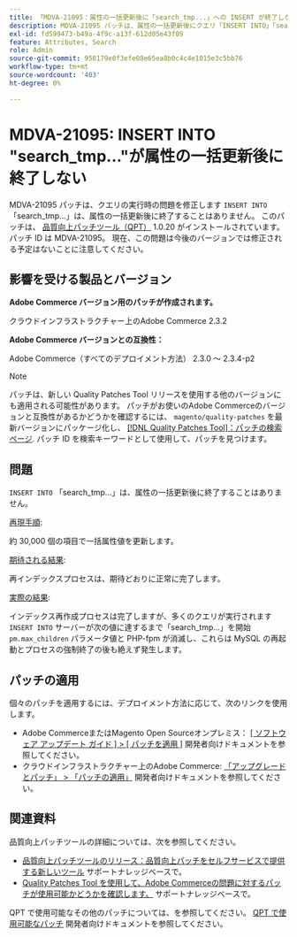 ```yaml
---
title: 「MDVA-21095：属性の一括更新後に「search_tmp...」への INSERT が終了しない」
description: MDVA-21095 パッチは、属性の一括更新後にクエリ「INSERT INTO」「search\_tmp...」が終了しない場合の問題を修正します。 このパッチは、[Quality Patches Tool （QPT） ] （/help/announcements/adobe-commerce-announcements/magento-quality-patches-released-new-tool-to-self-serve-quality-patches.md） 1.0.20 がインストールされている場合に利用できます。 パッチ ID は MDVA-21095。 現在、この問題は今後のバージョンでは修正される予定はないことに注意してください。
exl-id: fd599473-b49a-4f9c-a13f-612d05e43f09
feature: Attributes, Search
role: Admin
source-git-commit: 958179e0f3efe08e65ea8b0c4c4e1015e3c5bb76
workflow-type: tm+mt
source-wordcount: '403'
ht-degree: 0%

---
```


# MDVA-21095: INSERT INTO &quot;search_tmp...&quot;が属性の一括更新後に終了しない

MDVA-21095 パッチは、クエリの実行時の問題を修正します `INSERT INTO` 「search\_tmp...」は、属性の一括更新後に終了することはありません。 このパッチは、 [品質向上パッチツール（QPT）](/help/announcements/adobe-commerce-announcements/magento-quality-patches-released-new-tool-to-self-serve-quality-patches.md) 1.0.20 がインストールされています。 パッチ ID は MDVA-21095。 現在、この問題は今後のバージョンでは修正される予定はないことに注意してください。

## 影響を受ける製品とバージョン

**Adobe Commerce バージョン用のパッチが作成されます。**

クラウドインフラストラクチャー上のAdobe Commerce 2.3.2

**Adobe Commerce バージョンとの互換性：**

Adobe Commerce（すべてのデプロイメント方法） 2.3.0 ～ 2.3.4-p2

>[!NOTE]
>
>パッチは、新しい Quality Patches Tool リリースを使用する他のバージョンにも適用される可能性があります。 パッチがお使いのAdobe Commerceのバージョンと互換性があるかどうかを確認するには、 `magento/quality-patches` を最新バージョンにパッケージ化し、 [[!DNL Quality Patches Tool]：パッチの検索ページ](https://devdocs.magento.com/quality-patches/tool.html#patch-grid). パッチ ID を検索キーワードとして使用して、パッチを見つけます。

## 問題

`INSERT INTO` 「search\_tmp...」は、属性の一括更新後に終了することはありません。

<u>再現手順</u>:

約 30,000 個の項目で一括属性値を更新します。

<u>期待される結果</u>:

再インデックスプロセスは、期待どおりに正常に完了します。

<u>実際の結果</u>:

インデックス再作成プロセスは完了しますが、多くのクエリが実行されます `INSERT INTO` サーバーが次の値に達するまで「search\_tmp...」を開始 `pm.max_children` パラメータ値と PHP-fpm が消滅し、これらは MySQL の再起動とプロセスの強制終了の後も絶えず発生します。

## パッチの適用

個々のパッチを適用するには、デプロイメント方法に応じて、次のリンクを使用します。

* Adobe CommerceまたはMagento Open Sourceオンプレミス： [[ ソフトウェア アップデート ガイド ] > [ パッチを適用 ]](https://devdocs.magento.com/guides/v2.4/comp-mgr/patching/mqp.html) 開発者向けドキュメントを参照してください。
* クラウドインフラストラクチャー上のAdobe Commerce: [「アップグレードとパッチ」 > 「パッチの適用」](https://devdocs.magento.com/cloud/project/project-patch.html) 開発者向けドキュメントを参照してください。

## 関連資料

品質向上パッチツールの詳細については、次を参照してください。

* [品質向上パッチツールのリリース：品質向上パッチをセルフサービスで提供する新しいツール](/help/announcements/adobe-commerce-announcements/magento-quality-patches-released-new-tool-to-self-serve-quality-patches.md) サポートナレッジベースで。
* [Quality Patches Tool を使用して、Adobe Commerceの問題に対するパッチが使用可能かどうかを確認します。](/help/support-tools/patches-available-in-qpt-tool/check-patch-for-magento-issue-with-magento-quality-patches.md) サポートナレッジベースで。

QPT で使用可能なその他のパッチについては、を参照してください。 [QPT で使用可能なパッチ](https://devdocs.magento.com/quality-patches/tool.html#patch-grid) 開発者向けドキュメントを参照してください。
